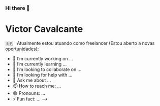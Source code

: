 ### Hi there 👋

# Victor Cavalcante

🇧🇷 &nbsp; Atualmente estou atuando como freelancer (Estou aberto a novas oportunidades);


- 🔭 I’m currently working on ...
- 🌱 I’m currently learning ...
- 👯 I’m looking to collaborate on ...
- 🤔 I’m looking for help with ...
- 💬 Ask me about ...
- 📫 How to reach me: ...
- 😄 Pronouns: ...
- ⚡ Fun fact: ...
-->
